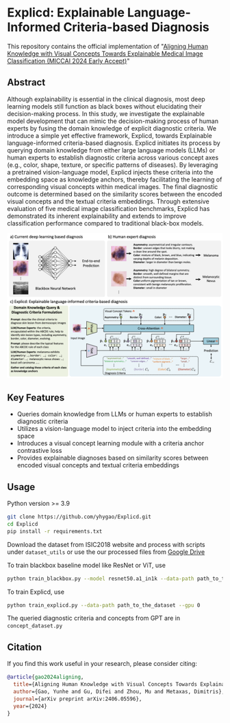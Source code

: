 # Explicd: Explainable Language-Informed Criteria-based Diagnosis

This repository contains the official implementation of "[Aligning Human Knowledge with Visual Concepts Towards Explainable Medical Image Classification (MICCAI 2024 Early Accept)](https://arxiv.org/abs/2406.05596)"

## Abstract

Although explainability is essential in the clinical diagnosis, most deep learning models still function as black boxes without elucidating their decision-making process. In this study, we investigate the explainable model development that can mimic the decision-making process of human experts by fusing the domain knowledge of explicit diagnostic criteria. We introduce a simple yet effective framework, Explicd, towards Explainable language-informed criteria-based diagnosis. Explicd initiates its process by querying domain knowledge from either large language models (LLMs) or human experts to establish diagnostic criteria across various concept axes (e.g., color, shape, texture, or specific patterns of diseases). By leveraging a pretrained vision-language model, Explicd injects these criteria into the embedding space as knowledge anchors, thereby facilitating the learning of corresponding visual concepts within medical images. The final diagnostic outcome is determined based on the similarity scores between the encoded visual concepts and the textual criteria embeddings. Through extensive evaluation of five medical image classification benchmarks, Explicd has demonstrated its inherent explainability and extends to improve classification performance compared to traditional black-box models.

![framework](./fig/framework.png)

## Key Features

- Queries domain knowledge from LLMs or human experts to establish diagnostic criteria
- Utilizes a vision-language model to inject criteria into the embedding space
- Introduces a visual concept learning module with a criteria anchor contrastive loss
- Provides explainable diagnoses based on similarity scores between encoded visual concepts and textual criteria embeddings



## Usage
Python version >= 3.9

```bash
git clone https://github.com/yhygao/Explicd.git
cd Explicd
pip install -r requirements.txt
```

Download the dataset from ISIC2018 website and process with scripts under `dataset_utils` or use the our processed files from [Google Drive](https://drive.google.com/drive/folders/1vf6X44zALelFXQNCAmg0_VizT4yxRkse?usp=drive_link)

To train blackbox baseline model like ResNet or ViT, use
```bash
python train_blackbox.py --model resnet50.a1_in1k --data-path path_to_the_dataset --gpu 0
```
To train Explicd, use
```bash
python train_explicd.py --data-path path_to_the_dataset --gpu 0
```

The queried diagnostic criteria and concepts from GPT are in `concept_dataset.py`

## Citation

If you find this work useful in your research, please consider citing:

```bibtex
@article{gao2024aligning,
  title={Aligning Human Knowledge with Visual Concepts Towards Explainable Medical Image Classification},
  author={Gao, Yunhe and Gu, Difei and Zhou, Mu and Metaxas, Dimitris},
  journal={arXiv preprint arXiv:2406.05596},
  year={2024}
}
```
